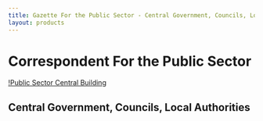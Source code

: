 ```yaml
---
title: Gazette For the Public Sector - Central Government, Councils, Local Authorities
layout: products
---
```


# Correspondent For the Public Sector

[!Public Sector Central Building](/images/c)
## Central Government, Councils, Local Authorities
